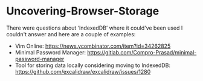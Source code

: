 # Uncovering-Browser-Storage

There were questions about ‘IndexedDB’ where it could've been used I couldn't answer and here are a couple of examples:
- Vim Online: https://news.ycombinator.com/item?id=34262825
- Minimal Password Manager: https://gitlab.com/Compro-Prasad/minimal-password-manager
- Tool for storing data locally considering moving to IndexedDB: https://github.com/excalidraw/excalidraw/issues/1280
